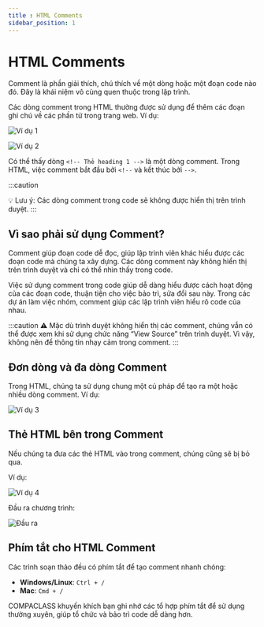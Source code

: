 ```yaml
---
title : HTML Comments
sidebar_position: 1
---
```


# HTML Comments

Comment là phần giải thích, chú thích về một dòng hoặc một đoạn code nào đó. Đây là khái niệm vô cùng quen thuộc trong lập trình.

Các dòng comment trong HTML thường được sử dụng để thêm các đoạn ghi chú về các phần tử trong trang web. Ví dụ:

![Ví dụ 1](https://res.cloudinary.com/dvxznuxnp/image/upload/v1740540807/9d34a2ea-78f3-470f-a0cd-841008be1bcd.png)

![Ví dụ 2](https://res.cloudinary.com/dvxznuxnp/image/upload/v1740541465/c3e7cb94-6a44-4bc9-af9c-de139745017f.png)

Có thể thấy dòng `<!-- Thẻ heading 1 -->` là một dòng comment. Trong HTML, việc comment bắt đầu bởi `<!--` và kết thúc bởi `-->`.

:::caution 

 💡 Lưu ý: Các dòng comment trong code sẽ không được hiển thị trên trình duyệt.
:::

## Vì sao phải sử dụng Comment?

Comment giúp đoạn code dễ đọc, giúp lập trình viên khác hiểu được các đoạn code mà chúng ta xây dựng. Các dòng comment này không hiển thị trên trình duyệt và chỉ có thể nhìn thấy trong code.

Việc sử dụng comment trong code giúp dễ dàng hiểu được cách hoạt động của các đoạn code, thuận tiện cho việc bảo trì, sửa đổi sau này. Trong các dự án làm việc nhóm, comment giúp các lập trình viên hiểu rõ code của nhau.

:::caution 
 ⚠️ Mặc dù trình duyệt không hiển thị các comment, chúng vẫn có thể được xem khi sử dụng chức năng “View Source” trên trình duyệt. Vì vậy, không nên để thông tin nhạy cảm trong comment.
:::
## Đơn dòng và đa dòng Comment

Trong HTML, chúng ta sử dụng chung một cú pháp để tạo ra một hoặc nhiều dòng comment. Ví dụ:

![Ví dụ 3](https://res.cloudinary.com/dvxznuxnp/image/upload/v1740542915/14f6380b-d75d-4c76-a274-5a4254360fcd.png)

## Thẻ HTML bên trong Comment

Nếu chúng ta đưa các thẻ HTML vào trong comment, chúng cũng sẽ bị bỏ qua.

Ví dụ:

![Ví dụ 4](https://res.cloudinary.com/dvxznuxnp/image/upload/v1740543236/7b44d20b-9eb6-49c3-b266-f495dc88e375.png)

Đầu ra chương trình:

![Đầu ra](https://res.cloudinary.com/dvxznuxnp/image/upload/v1740543240/2a9f8873-550b-4a39-b33a-2a3ffa9462df.png)

## Phím tắt cho HTML Comment

Các trình soạn thảo đều có phím tắt để tạo comment nhanh chóng:

- **Windows/Linux**: `Ctrl + /`
- **Mac**: `Cmd + /`

COMPACLASS khuyến khích bạn ghi nhớ các tổ hợp phím tắt để sử dụng thường xuyên, giúp tổ chức và bảo trì code dễ dàng hơn.

